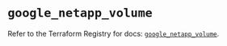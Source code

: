 # `google_netapp_volume`

Refer to the Terraform Registry for docs: [`google_netapp_volume`](https://registry.terraform.io/providers/hashicorp/google-beta/6.45.0/docs/resources/google_netapp_volume).
